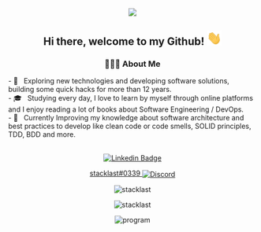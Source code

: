 <div align="center">
  <img
       align="center"
     src="https://readme-typing-svg.herokuapp.com?font=Jetbrain+Mono&color=76F78C&lines=Think+twice,+code+once!;Keep+it+simple!"
     >
  <h2 align="center"> Hi there, welcome to my Github! <img src="https://github.com/ABSphreak/ABSphreak/blob/master/gifs/Hi.gif" width="30px"> <br/> </h2>
  
  
  
  <h3> 👨🏻‍💻 About Me </h3>
  <p align="left">
     - 🤔 &nbsp; Exploring new technologies and developing software solutions, building some quick hacks for more than 12 years.  <br />
  - 🎓 &nbsp; Studying every day, I love to learn by myself through online platforms and I enjoy reading a lot of books about Software Engineering / DevOps. <br />
  - 🌱 &nbsp; Currently Improving my knowledge about software architecture and best practices to develop like clean code or code smells, SOLID principles, TDD, BDD and more.<br />
  <br />
  </p>
  
 [![Linkedin Badge](https://img.shields.io/badge/-Edwin%20Benalcázar%20-blue?style=flat-square&logo=Linkedin&logoColor=white&link=https://www.linkedin.com/in/edwinbenalcazar/)](https://www.linkedin.com/in/edwinbenalcazar/)
  
  <a href="https://discord.gg/stacklast" target="_blank"> stacklast#0339
  <img align="center" src="https://raw.githubusercontent.com/rahuldkjain/github-profile-readme-generator/master/src/images/icons/Social/discord.svg" alt="Discord" height="30" width="40" />
 </a>
  
  <p>
    <img src="https://github-readme-stats.vercel.app/api?username=stacklast&show_icons=true&cache_seconds=21600" alt="stacklast" /> 
  </p>
  <p>
    <img src="https://github-readme-stats.vercel.app/api/top-langs/?username=stacklast&hide=TeX,html,CSS,dockerfile,scss,coffescript,less,sass&layout=compact&cache_seconds=21600" alt="stacklast" /> 
  </p>
  <p>
    <img src="https://media.giphy.com/media/citBl9yPwnUOs/source.gif" alt="program" />
  </p>
</div>



<!--
**stacklast/stacklast** is a ✨ _special_ ✨ repository because its `README.md` (this file) appears on your GitHub profile.

Here are some ideas to get you started:

- 🔭 I’m currently working on ...
- 🌱 I’m currently learning ...
- 👯 I’m looking to collaborate on ...
- 🤔 I’m looking for help with ...
- 💬 Ask me about ...
- 📫 How to reach me: ...
- 😄 Pronouns: ...
- ⚡ Fun fact: ...
-->
